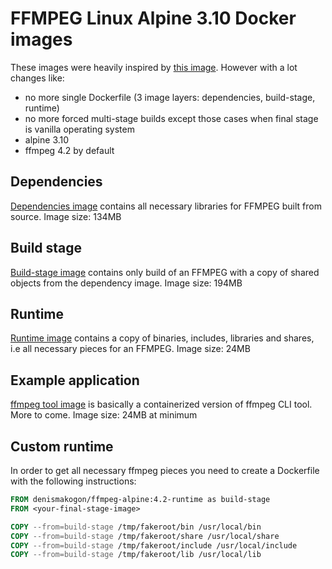 # FFMPEG Linux Alpine 3.10 Docker images

These images were heavily inspired by [this image](https://hub.docker.com/r/jrottenberg/ffmpeg/).
However with a lot changes like:

 - no more single Dockerfile (3 image layers: dependencies, build-stage, runtime)
 - no more forced multi-stage builds except those cases when final stage is vanilla operating system
 - alpine 3.10
 - ffmpeg 4.2 by default

## Dependencies

[Dependencies image](dependencies) contains all necessary libraries for FFMPEG built from source.
Image size: 134MB

## Build stage

[Build-stage image](build-stage) contains only build of an FFMPEG with a copy of shared objects from the dependency image.
Image size: 194MB

## Runtime

[Runtime image](runtime) contains a copy of binaries, includes, libraries and shares, i.e all necessary pieces for an FFMPEG.
Image size: 24MB

## Example application

[ffmpeg tool image](example/ffmpeg-cli) is basically a containerized version of ffmpeg CLI tool. More to come.
Image size: 24MB at minimum

## Custom runtime

In order to get all necessary ffmpeg pieces you need to create a Dockerfile with the following instructions:
```dockerfile
FROM denismakogon/ffmpeg-alpine:4.2-runtime as build-stage
FROM <your-final-stage-image>

COPY --from=build-stage /tmp/fakeroot/bin /usr/local/bin
COPY --from=build-stage /tmp/fakeroot/share /usr/local/share
COPY --from=build-stage /tmp/fakeroot/include /usr/local/include
COPY --from=build-stage /tmp/fakeroot/lib /usr/local/lib
```
